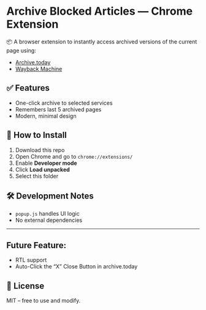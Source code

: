 # Archive Blocked Articles — Chrome Extension

📦 A browser extension to instantly access archived versions of the current page using:
- [Archive.today](https://archive.today)
- [Wayback Machine](https://web.archive.org)

## ✅ Features

- One-click archive to selected services
- Remembers last 5 archived pages
- Modern, minimal design

## 🔧 How to Install

1. Download this repo
2. Open Chrome and go to `chrome://extensions/`
3. Enable **Developer mode**
4. Click **Load unpacked**
5. Select this folder

## 🛠 Development Notes

- `popup.js` handles UI logic
- No external dependencies

---

## Future Feature:
- RTL support
- Auto-Click the “X” Close Button in archive.today


## 📄 License

MIT – free to use and modify.
